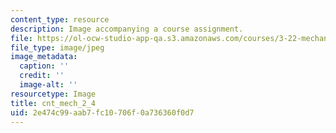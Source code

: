 ```yaml
---
content_type: resource
description: Image accompanying a course assignment.
file: https://ol-ocw-studio-app-qa.s3.amazonaws.com/courses/3-22-mechanical-behavior-of-materials-spring-2008/2e474c99aab7fc10706f0a736360f0d7_cnt_mech_2_4.jpg
file_type: image/jpeg
image_metadata:
  caption: ''
  credit: ''
  image-alt: ''
resourcetype: Image
title: cnt_mech_2_4
uid: 2e474c99-aab7-fc10-706f-0a736360f0d7
---
```

